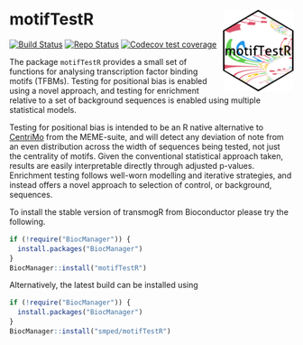 # motifTestR <img id="motiftestr_logo" alt="MotifTestR Logo" src="man/figures/favicon.png" align="right" width = "125" />

<!-- badges: start -->
[![Build Status](https://github.com/smped/motifTestR/workflows/R-CMD-check-bioc/badge.svg)](https://github.com/smped/motifTestR/actions)
[![Repo Status](https://img.shields.io/badge/repo%20status-Active-green.svg)](https://shields.io/)
[![Codecov test coverage](https://codecov.io/gh/smped/motifTestR/branch/gh-actions/graph/badge.svg)](https://codecov.io/gh/smped/motifTestR?branch=gh-actions)
<!-- badges: end -->


The package `motifTestR` provides a small set of functions for analysing transcription factor binding motifs (TFBMs).
Testing for positional bias is enabled using a novel approach, and testing for enrichment relative to a set of background sequences is enabled using multiple statistical models.

Testing for positional bias is intended to be an R native alternative to [CentriMo](https://meme-suite.org/meme/doc/centrimo.html) from the MEME-suite, and will detect any deviation of note from an even distribution across the width of sequences being tested, not just the centrality of motifs.
Given the conventional statistical approach taken, results are easily interpretable directly through adjusted p-values.
Enrichment testing follows well-worn modelling and iterative strategies, and instead offers a novel approach to selection of control, or background, sequences.

To install the stable version of transmogR from Bioconductor please try the following.

``` r
if (!require("BiocManager")) {
  install.packages("BiocManager")
}
BiocManager::install("motifTestR")
```

Alternatively, the latest build can be installed using

``` r
if (!require("BiocManager")) {
  install.packages("BiocManager")
}
BiocManager::install("smped/motifTestR")
```
